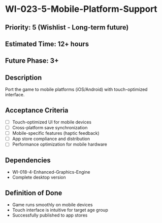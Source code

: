 # WI-023-5-Mobile-Platform-Support

## Priority: 5 (Wishlist - Long-term future)
## Estimated Time: 12+ hours  
## Future Phase: 3+

## Description
Port the game to mobile platforms (iOS/Android) with touch-optimized interface.

## Acceptance Criteria
- [ ] Touch-optimized UI for mobile devices
- [ ] Cross-platform save synchronization
- [ ] Mobile-specific features (haptic feedback)
- [ ] App store compliance and distribution
- [ ] Performance optimization for mobile hardware

## Dependencies  
- WI-018-4-Enhanced-Graphics-Engine
- Complete desktop version

## Definition of Done
- Game runs smoothly on mobile devices
- Touch interface is intuitive for target age group
- Successfully published to app stores
